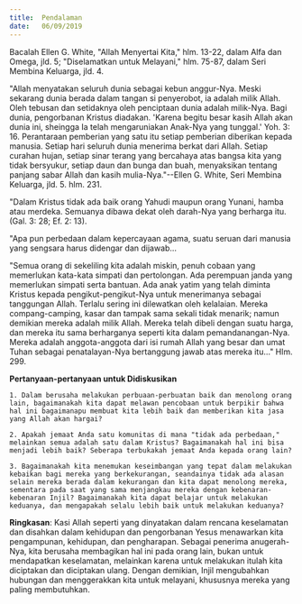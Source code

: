 ```yaml
---
title:  Pendalaman
date:   06/09/2019
---
```


Bacalah Ellen G. White, "Allah Menyertai Kita," hlm. 13-22, dalam Alfa dan Omega, jld. 5; "Diselamatkan untuk Melayani," hlm. 75-87, dalam Seri Membina Keluarga, jld. 4.

"Allah menyatakan seluruh dunia sebagai kebun anggur-Nya. Meski sekarang dunia berada dalam tangan si penyerobot, ia adalah milik Allah. Oleh tebusan dan setidaknya oleh penciptaan dunia adalah milik-Nya. Bagi dunia, pengorbanan Kristus diadakan. 'Karena begitu besar kasih Allah akan dunia ini, sheingga Ia telah mengaruniakan Anak-Nya yang tunggal.' Yoh. 3: 16. Perantaraan pemberian yang satu itu setiap pemberian diberikan kepada manusia. Setiap hari seluruh dunia menerima berkat dari Allah. Setiap curahan hujan, setiap sinar terang yang bercahaya atas bangsa kita yang tidak bersyukur, setiap daun dan bunga dan buah, menyaksikan tentang panjang sabar Allah dan kasih mulia-Nya."--Ellen G. White,  Seri Membina Keluarga, jld. 5. hlm. 231.

"Dalam Kristus tidak ada baik orang Yahudi maupun orang Yunani, hamba atau merdeka. Semuanya dibawa dekat oleh darah-Nya yang berharga itu. (Gal. 3: 28; Ef. 2: 13).

"Apa pun perbedaan dalam kepercayaan agama, suatu seruan dari manusia yang sengsara harus didengar dan dijawab…

"Semua orang di sekeliling kita adalah miskin, penuh cobaan yang memerlukan kata-kata simpati dan pertolongan. Ada perempuan janda yang memerlukan simpati serta bantuan. Ada anak yatim yang telah diminta Kristus kepada pengikut-pengikut-Nya untuk menerimanya sebagai tanggungan Allah. Terlalu sering ini dilewatkan oleh kelalaian. Mereka compang-camping, kasar dan tampak sama sekali tidak menarik; namun demikian mereka adalah milik Allah. Mereka telah dibeli dengan suatu harga, dan mereka itu sama berharganya seperti kita dalam pemandanangan-Nya. Mereka adalah anggota-anggota dari isi rumah Allah yang besar dan umat Tuhan sebagai penatalayan-Nya bertanggung jawab atas mereka itu…" Hlm. 299.

**Pertanyaan-pertanyaan untuk Didiskusikan**

`1. Dalam berusaha melakukan perbuaan-perbuatan baik dan menolong orang lain, bagaimanakah kita dapat melawan pencobaan untuk berpikir bahwa hal ini bagaimanapu membuat kita lebih baik dan memberikan kita jasa yang Allah akan hargai?`

`2. Apakah jemaat Anda satu komunitas di mana "tidak ada perbedaan," melainkan semua adalah satu dalam Kristus? Bagaimanakah hal ini bisa menjadi lebih baik? Seberapa terbukakah jemaat Anda kepada orang lain?`

`3. Bagaimanakah kita menemukan keseimbangan yang tepat dalam melakukan kebaikan bagi mereka yang berkekurangan, seandainya tidak ada alasan selain mereka berada dalam kekurangan dan kita dapat menolong mereka, sementara pada saat yang sama menjangkau mereka dengan kebenaran-kebenaran Injil? Bagaimanakah kita dapat belajar untuk melakukan keduanya, dan mengapakah selalu lebih baik untuk melakukan keduanya?`

**Ringkasan**: Kasi Allah seperti yang dinyatakan dalam rencana keselamatan dan disahkan dalam kehidupan dan pengorbanan Yesus menawarkan kita pengampunan, kehidupan, dan pengharapan. Sebagai penerima anugerah-Nya, kita berusaha membagikan hal ini pada orang lain, bukan untuk mendapatkan keselamatan, melainkan karena untuk melakukan itulah kita diciptakan dan diciptakan ulang. Dengan demikian, Injil mengubahkan hubungan dan menggerakkan kita untuk melayani, khususnya mereka yang paling membutuhkan.